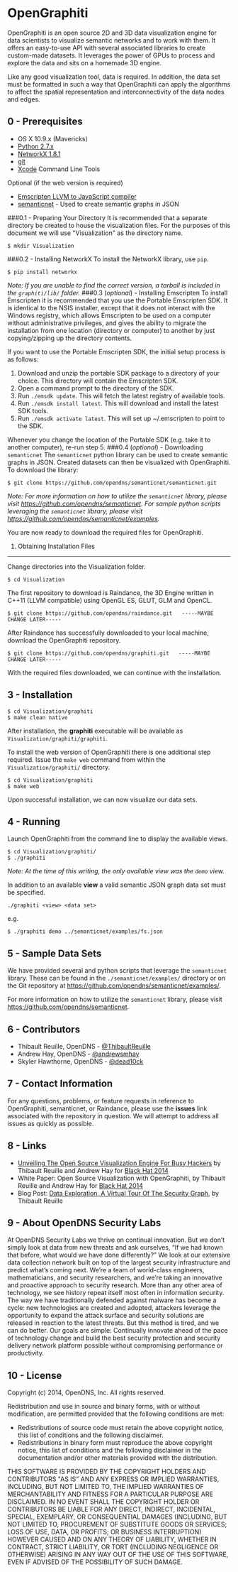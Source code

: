 OpenGraphiti
============

 OpenGraphiti is an open source 2D and 3D data visualization engine for data scientists to visualize semantic networks and to work with them. It offers an easy-to-use API with several associated libraries to create custom-made datasets. It leverages the power of GPUs to process and explore the data and sits on a homemade 3D engine.

Like any good visualization tool, data is required. In addition, the data set must be formatted in such a way that OpenGraphiti can apply the algorithms to affect the spatial representation and interconnectivity of the data nodes and edges.

0 - Prerequisites
----------------
- OS X 10.9.x (Mavericks)
- <a href="http://python.org">Python 2.7.x</a>
- <a href="https://networkx.github.io/">NetworkX 1.8.1</a>
- <a href="http://git-scm.com/">git</a>
- <a href="https://developer.apple.com/xcode/">Xcode</a> Command Line Tools

Optional (if the web version is required)

- <a href="https://github.com/kripken/emscripten/wiki">Emscripten LLVM to JavaScript compiler</a>
- <a href="https://github.com/opendns/semanticnet">semanticnet</a> - Used to create semantic graphs in JSON

###0.1 - Preparing Your Directory
It is recommended that a separate directory be created to house the visualization files. For the purposes of this document we will use "Visualization" as the directory name.

    $ mkdir Visualization

###0.2 - Installing NetworkX
To install the NetworkX library, use <code>pip</code>.

    $ pip install networkx
*Note: If you are unable to find the correct version, a tarball is included in the <code>graphiti/lib/</code> folder.*
###0.3 (*optional*) - Installing Emscripten
To install Emscripten it is recommended that you use the Portable Emscripten SDK. It is identical to the NSIS installer, except that it does not interact with the Windows registry, which allows Emscripten to be used on a computer without administrative privileges, and gives the ability to migrate the installation from one location (directory or computer) to another by just copying/zipping up the directory contents.

If you want to use the Portable Emscripten SDK, the initial setup process is as follows:

1. Download and unzip the portable SDK package to a directory of your choice. This directory will contain the Emscripten SDK.
2. Open a command prompt to the directory of the SDK.
3. Run <code>./emsdk update</code>. This will fetch the latest registry of available tools.
4. Run <code>./emsdk install latest</code>. This will download and install the latest SDK tools.
5. Run <code>./emsdk activate latest</code>. This will set up ~/.emscripten to point to the SDK.

Whenever you change the location of the Portable SDK (e.g. take it to another computer), re-run step 5.
###0.4 (*optional*) - Downloading <code>semanticnet</code>
The <code>semanticnet</code> python library can be used to create semantic graphs in JSON.  Created datasets can then be visualized with OpenGraphiti. To download the library:

	$ git clone https://github.com/opendns/semanticnet/semanticnet.git
*Note: For more information on how to utilize the <code>semanticnet</code> library, please visit <a href="https://github.com/opendns/semanticnet">https://github.com/opendns/semanticnet</a>. For sample python scripts leveraging the <code>semanticnet</code> library, please visit <a href="https://github.com/opendns/semanticnet/examples/">https://github.com/opendns/semanticnet/examples</a>.*

You are now ready to download the required files for OpenGraphiti.

1. Obtaining Installation Files
-------------------
Change directories into the Visualization folder.

    $ cd Visualization

The first repository to download is Raindance, the 3D Engine written in C++11 (LLVM compatible) using OpenGL ES, GLUT, GLM and OpenCL.

    $ git clone https://github.com/opendns/raindance.git   -----MAYBE CHANGE LATER-----

After Raindance has successfully downloaded to your local machine, download the OpenGraphiti repository.

    $ git clone https://github.com/opendns/graphiti.git   -----MAYBE CHANGE LATER-----

With the required files downloaded, we can continue with the installation.

3 - Installation
------------

    $ cd Visualization/graphiti
    $ make clean native

After installation, the **graphiti** executable will be available as <code>Visualization/graphiti/graphiti</code>.

To install the web version of OpenGraphiti there is one additional step required. Issue the <code>make web</code> command from within the <code>Visualization/graphiti/</code> directory.

	$ cd Visualization/graphiti
	$ make web

Upon successful installation, we can now visualize our data sets.

4 - Running
----------
Launch OpenGraphiti from the command line to display the available views.

    $ cd Visualization/graphiti/
    $ ./graphiti

*Note: At the time of this writing, the only available view was the <code>demo</code> view.*

In addition to an available **view** a valid semantic JSON graph data set must be specified.

    ./graphiti <view> <data set>
e.g.

	$ ./graphiti demo ../semanticnet/examples/fs.json


5 - Sample Data Sets
-----------

We have provided several and python scripts that leverage the <code>semanticnet</code> library. These can be found in the <code>./semanticnet/examples/</code> directory or on the Git repository at <a href="https://github.com/opendns/semanticnet/examples/">https://github.com/opendns/semanticnet/examples/</a>.

For more information on how to utilize the <code>semanticnet</code> library, please visit <a href="https://github.com/opendns/semanticnet">https://github.com/opendns/semanticnet</a>. 

6 - Contributors
----------
* Thibault Reuille, OpenDNS - <a href="https://twitter.com/ThibaultReuille">@ThibaultReuille</a>
* Andrew Hay, OpenDNS - <a href="https://twitter.com/andrewsmhay">@andrewsmhay</a>
* Skyler Hawthorne, OpenDNS - <a href="https://twitter.com/dead10ck">@dead10ck</a>

7 - Contact Information
----------
For any questions, problems, or feature requests in reference to OpenGraphiti, semanticnet, or Raindance, please use the  **issues** link associated with the repository in question. We will attempt to address all issues as quickly as possible.

8 - Links
----------
* <a href="https://www.blackhat.com/us-14/briefings.html#unveiling-the-open-source-visualization-engine-for-busy-hackers">Unveiling The Open Source Visualization Engine For Busy Hackers</a> by Thibault Reuille and Andrew Hay for <a href="https://www.blackhat.com/us-14">Black Hat 2014</a>
* White Paper: Open Source Visualization with OpenGraphiti, by Thibault Reuille and Andrew Hay for <a href="https://www.blackhat.com/us-14">Black Hat 2014</a>
* Blog Post: <a href="http://labs.opendns.com/2014/02/06/data-exploration-virtual-tour-security-graph/">Data Exploration, A Virtual Tour Of The Security Graph</a>, by Thibault Reuille

9 - About OpenDNS Security Labs
----------

At OpenDNS Security Labs we thrive on continual innovation. But we don’t simply look at data from new threats and ask ourselves, “If we had known that before, what would we have done differently?” We look at our extensive data collection network built on top of the largest security infrastructure and predict what’s coming next.  We’re a team of world-class engineers, mathematicians, and security researchers, and we’re taking an innovative and proactive approach to security research. More than any other area of technology, we see history repeat itself most often in information security. The way we have traditionally defended against malware has become a cycle: new technologies are created and adopted, attackers leverage the opportunity to expand the attack surface and security solutions are released in reaction to the latest threats. But this method is tired, and we can do better. Our goals are simple: Continually innovate ahead of the pace of technology change and build the best security protection and security delivery network platform possible without compromising performance or productivity.

10 - License
----------
Copyright (c) 2014, OpenDNS, Inc.
All rights reserved.

Redistribution and use in source and binary forms, with or without modification, are permitted provided that the following conditions are met:

* Redistributions of source code must retain the above copyright notice, this
  list of conditions and the following disclaimer.
* Redistributions in binary form must reproduce the above copyright notice,
  this list of conditions and the following disclaimer in the documentation
  and/or other materials provided with the distribution.

THIS SOFTWARE IS PROVIDED BY THE COPYRIGHT HOLDERS AND CONTRIBUTORS "AS IS" AND ANY EXPRESS OR IMPLIED WARRANTIES, INCLUDING, BUT NOT LIMITED TO, THE IMPLIED WARRANTIES OF MERCHANTABILITY AND FITNESS FOR A PARTICULAR PURPOSE ARE DISCLAIMED. IN NO EVENT SHALL THE COPYRIGHT HOLDER OR CONTRIBUTORS BE LIABLE FOR ANY DIRECT, INDIRECT, INCIDENTAL, SPECIAL, EXEMPLARY, OR CONSEQUENTIAL DAMAGES (INCLUDING, BUT NOT LIMITED TO, PROCUREMENT OF SUBSTITUTE GOODS OR SERVICES; LOSS OF USE, DATA, OR PROFITS; OR BUSINESS INTERRUPTION) HOWEVER CAUSED AND ON ANY THEORY OF LIABILITY, WHETHER IN CONTRACT, STRICT LIABILITY, OR TORT (INCLUDING NEGLIGENCE OR OTHERWISE) ARISING IN ANY WAY OUT OF THE USE
OF THIS SOFTWARE, EVEN IF ADVISED OF THE POSSIBILITY OF SUCH DAMAGE.